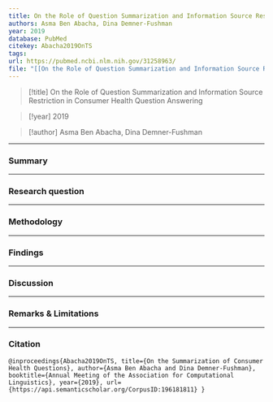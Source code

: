 ```yaml
---
title: On the Role of Question Summarization and Information Source Restriction in Consumer Health Question Answering
authors: Asma Ben Abacha, Dina Demner-Fushman
year: 2019
database: PubMed
citekey: Abacha2019OnTS
tags: 
url: https://pubmed.ncbi.nlm.nih.gov/31258963/
file: "[[On the Role of Question Summarization and Information Source Restriction in Consumer Health Question Answering.pdf]]"
---
```


>[!title]
On the Role of Question Summarization and Information Source Restriction in Consumer Health Question Answering

>[!year]
2019

>[!author]
Asma Ben Abacha, Dina Demner-Fushman


------------------------------------

### Summary


------------------------------------

### Research question


------------------------------------

### Methodology


------------------------------------

### Findings


------------------------------------

### Discussion


------------------------------------

### Remarks & Limitations


------------------------------------

### Citation

```
@inproceedings{Abacha2019OnTS, title={On the Summarization of Consumer Health Questions}, author={Asma Ben Abacha and Dina Demner-Fushman}, booktitle={Annual Meeting of the Association for Computational Linguistics}, year={2019}, url={https://api.semanticscholar.org/CorpusID:196181811} }
```